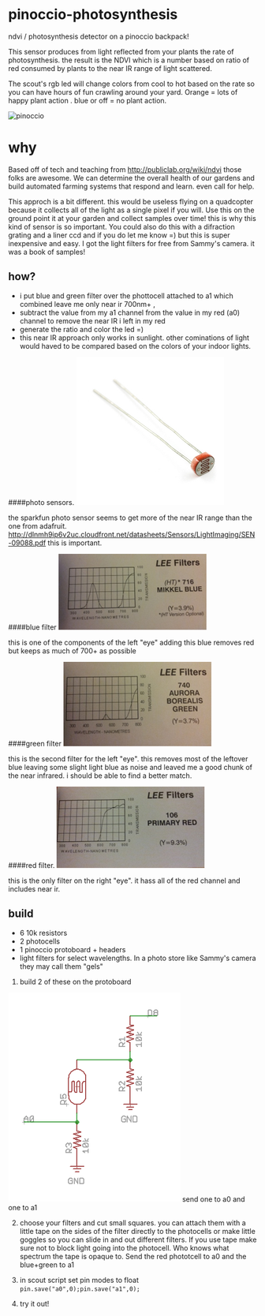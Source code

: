pinoccio-photosynthesis
=======================

ndvi / photosynthesis detector on a pinoccio backpack!

This sensor produces from light reflected from your plants the rate of photosynthesis. the result is the NDVI which is a number based on ratio of red consumed by plants to the near IR range of light scattered.

The scout's rgb led will change colors from cool to hot based on the rate so you can have hours of fun crawling around your yard. Orange = lots of happy plant action . blue or off = no plant action. 


![pinoccio](./animation3.gif)

# why

Based off of tech and teaching from http://publiclab.org/wiki/ndvi those folks are awesome. We can determine the overall health of our gardens and build automated farming systems that respond and learn. even call for help.

This approch is a bit different. this would be useless flying on a quadcopter because it collects all of the light as a single pixel if you will. Use this on the ground point it at your garden and collect samples over time! this is why this kind of sensor is so important. You could also do this with a difraction grating and a liner ccd and if you do let me know =) but this is super inexpensive and easy. I got the light filters for free from Sammy's camera. it was a book of samples!

## how?

- i put blue and green filter over the phottocell attached to a1 which combined leave me only near ir 700nm+ , 
- subtract the value from my a1 channel from the value in my red (a0) channel to remove the near IR i left in my red
- generate the ratio and color the led =)
- this near IR approach only works in sunlight. other cominations of light would haved to be compared based on the colors of your indoor lights.

####photo sensors.
[![photo sensor](./photo_sensor.jpg)](https://www.sparkfun.com/products/9088)

the sparkfun photo sensor seems to get more of the near IR range than the one from adafruit. http://dlnmh9ip6v2uc.cloudfront.net/datasheets/Sensors/LightImaging/SEN-09088.pdf
this is important.

####blue filter
![photo sensor](./blue_filter.jpg)

this is one of the components of the left "eye" adding this blue removes red but keeps as much of 700+ as possible

####green filter
![photo sensor](./green_filter.jpg)

this is the second filter for the left "eye". this removes most of the leftover blue leaving some slight light blue as noise and leaved me a good chunk of the near infrared. i should be able to find a better match.

####red filter.
![photo sensor](./red_filter.jpg)

this is the only filter on the right "eye". it hass all of the red channel and includes near ir.

## build

- 6 10k resistors
- 2 photocells
- 1 pinoccio protoboard + headers
- light filters for select wavelengths. In a photo store like Sammy's camera they may call them "gels"


1. build 2 of these on the protoboard

![voltage divder](./voltage_divider_schematic.png)
send one to a0 and one to a1

2. choose your filters and cut small squares. you can attach them with a little tape on the sides of the filter directly to the photocells or make little goggles so you can slide in and out different filters. If you use tape make sure not to block light going into the photocell. Who knows what spectrum the tape is opaque to. Send the red phototcell to a0 and the blue+green to a1

3. in scout script set pin modes to float `pin.save("a0",0);pin.save("a1",0);`

4. try it out!



